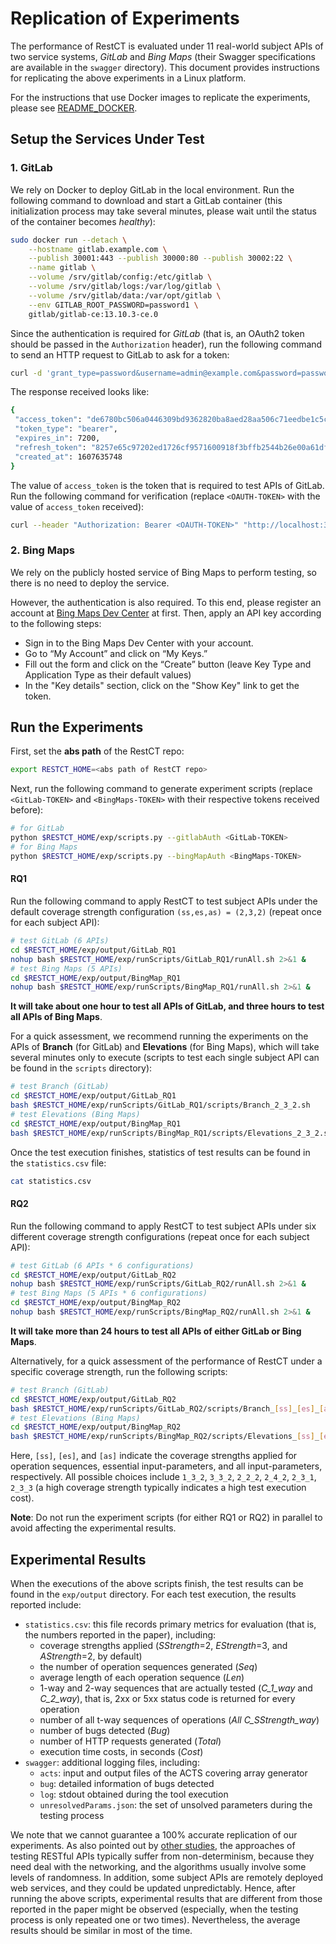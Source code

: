 # Replication of Experiments

The performance of RestCT is evaluated under 11 real-world subject APIs of two service systems, *GitLab* and *Bing Maps* (their Swagger specifications are available in the `swagger` directory). This document provides instructions for replicating the above experiments in a Linux platform.

For the instructions that use Docker images to replicate the experiments, please see [README_DOCKER](https://github.com/GIST-NJU/RestCT/blob/main/README_DOCKER.md).



## Setup the Services Under Test

### 1. GitLab

We rely on Docker to deploy GitLab in the local environment. Run the following command to download and start a GitLab container (this initialization process may take several minutes, please wait until the status of the container becomes *healthy*):

```bash
sudo docker run --detach \
    --hostname gitlab.example.com \
    --publish 30001:443 --publish 30000:80 --publish 30002:22 \
    --name gitlab \
    --volume /srv/gitlab/config:/etc/gitlab \
    --volume /srv/gitlab/logs:/var/log/gitlab \
    --volume /srv/gitlab/data:/var/opt/gitlab \
    --env GITLAB_ROOT_PASSWORD=password1 \
    gitlab/gitlab-ce:13.10.3-ce.0
```

Since the authentication is required for *GitLab* (that is, an OAuth2 token should be passed in the  `Authorization` header), run the following command to send an HTTP request to GitLab to ask for a token:

```bash
curl -d 'grant_type=password&username=admin@example.com&password=password1' -X POST http://localhost:30000/oauth/token
```

The response received looks like:

```bash
{
 "access_token": "de6780bc506a0446309bd9362820ba8aed28aa506c71eedbe1c5c4f9dd350e54",
 "token_type": "bearer",
 "expires_in": 7200,
 "refresh_token": "8257e65c97202ed1726cf9571600918f3bffb2544b26e00a61df9897668c33a1",
 "created_at": 1607635748
}
```

The value of `access_token` is the token that is required to test APIs of GitLab. Run the following command for verification (replace `<OAUTH-TOKEN>` with the value of `access_token` received):

```bash
curl --header "Authorization: Bearer <OAUTH-TOKEN>" "http://localhost:30000/api/v4/projects"
```



### 2. Bing Maps

We rely on the publicly hosted service of Bing Maps to perform testing, so there is no need to deploy the service. 

However, the authentication is also required. To this end, please register an account at [Bing Maps Dev Center](https://www.bingmapsportal.com/) at first. Then, apply an API key according to the following steps:

- Sign in to the Bing Maps Dev Center with your account.
- Go to “My Account” and click on “My Keys.”
- Fill out the form and click on the “Create” button (leave Key Type and Application Type as their default values)
- In the "Key details" section, click on the "Show Key" link to get the token.



## Run the Experiments

First, set the **abs path** of the RestCT repo:

```bash
export RESTCT_HOME=<abs path of RestCT repo>
```

Next, run the following command to generate experiment scripts (replace `<GitLab-TOKEN>` and `<BingMaps-TOKEN>` with their respective tokens received before):

```bash
# for GitLab
python $RESTCT_HOME/exp/scripts.py --gitlabAuth <GitLab-TOKEN>
# for Bing Maps
python $RESTCT_HOME/exp/scripts.py --bingMapAuth <BingMaps-TOKEN>
```



#### RQ1

Run the following command to apply RestCT to test subject APIs under the default coverage strength configuration `(ss,es,as) = (2,3,2)` (repeat once for each subject API):

```bash
# test GitLab (6 APIs)
cd $RESTCT_HOME/exp/output/GitLab_RQ1
nohup bash $RESTCT_HOME/exp/runScripts/GitLab_RQ1/runAll.sh 2>&1 &
# test Bing Maps (5 APIs)
cd $RESTCT_HOME/exp/output/BingMap_RQ1
nohup bash $RESTCT_HOME/exp/runScripts/BingMap_RQ1/runAll.sh 2>&1 &
```

**It will take about one hour to test all APIs of GitLab, and three hours to test all APIs of Bing Maps**.

For a quick assessment, we recommend running the experiments on the APIs of **Branch** (for GitLab) and **Elevations** (for Bing Maps), which will take several minutes only to execute (scripts to test each single subject API can be found in the `scripts` directory):

```bash
# test Branch (GitLab)
cd $RESTCT_HOME/exp/output/GitLab_RQ1
bash $RESTCT_HOME/exp/runScripts/GitLab_RQ1/scripts/Branch_2_3_2.sh
# test Elevations (Bing Maps)
cd $RESTCT_HOME/exp/output/BingMap_RQ1
bash $RESTCT_HOME/exp/runScripts/BingMap_RQ1/scripts/Elevations_2_3_2.sh
```

Once the test execution finishes, statistics of test results can be found in the `statistics.csv` file:

```bash
cat statistics.csv
```



#### RQ2

Run the following command to apply RestCT to test subject APIs under six different coverage strength configurations (repeat once for each subject API):

```bash
# test GitLab (6 APIs * 6 configurations)
cd $RESTCT_HOME/exp/output/GitLab_RQ2
nohup bash $RESTCT_HOME/exp/runScripts/GitLab_RQ2/runAll.sh 2>&1 &
# test Bing Maps (5 APIs * 6 configurations)
cd $RESTCT_HOME/exp/output/BingMap_RQ2
nohup bash $RESTCT_HOME/exp/runScripts/BingMap_RQ2/runAll.sh 2>&1 &
```

**It will take more than 24 hours to test all APIs of either GitLab or Bing Maps**.

Alternatively, for a quick assessment of the performance of RestCT under a specific coverage strength, run the following scripts:

```bash
# test Branch (GitLab)
cd $RESTCT_HOME/exp/output/GitLab_RQ2
bash $RESTCT_HOME/exp/runScripts/GitLab_RQ2/scripts/Branch_[ss]_[es]_[as].sh 
# test Elevations (Bing Maps)
cd $RESTCT_HOME/exp/output/BingMap_RQ2
bash $RESTCT_HOME/exp/runScripts/BingMap_RQ2/scripts/Elevations_[ss]_[es]_[as].sh 
```

Here, `[ss]`, `[es]`, and `[as]` indicate the coverage strengths applied for operation sequences, essential input-parameters, and all input-parameters, respectively. All possible choices include `1_3_2`, `3_3_2`, `2_2_2`, `2_4_2`, `2_3_1`, `2_3_3` (a high coverage strength typically indicates a high test execution cost).

**Note**: Do not run the experiment scripts (for either RQ1 or RQ2) in parallel to avoid affecting the experimental results.



## Experimental Results

When the executions of the above scripts finish, the test results can be found in the `exp/output` directory. For each test execution, the results reported include:

* `statistics.csv`: this file records primary metrics for evaluation (that is, the numbers reported in the paper), including:
   * coverage strengths applied (*SStrength*=2, *EStrength*=3, and *AStrength*=2, by default)
   * the number of operation sequences generated (*Seq*)
   * average length of each operation sequence (*Len*)
   * 1-way and 2-way sequences that are actually tested (*C_1_way* and *C_2_way*), that is, 2xx or 5xx status code is returned for every operation
   * number of all t-way sequences of operations (*All C_SStrength_way*)
   * number of bugs detected (*Bug*)
   * number of HTTP requests generated (*Total*)
   * execution time costs, in seconds (*Cost*) 
* `swagger`: additional logging files, including:
   * `acts`: input and output files of the ACTS covering array generator
   * `bug`: detailed information of bugs detected
   * `log`: stdout obtained during the tool execution
   * `unresolvedParams.json`: the set of unsolved parameters during the testing process



We note that we cannot guarantee a 100% accurate replication of our experiments. As also pointed out by [other studies](https://github.com/EMResearch/EvoMaster/blob/master/docs/replicating_studies.md), the approaches of testing RESTful APIs typically suffer from non-determinism, because they need deal with the networking, and the algorithms usually involve some levels of randomness. In addition, some subject APIs are remotely deployed web services, and they could be updated unpredictably. Hence, after running the above scripts, experimental results that are different from those reported in the paper might be observed (especially, when the testing process is only repeated one or two times). Nevertheless, the average results should be similar in most of the time.

